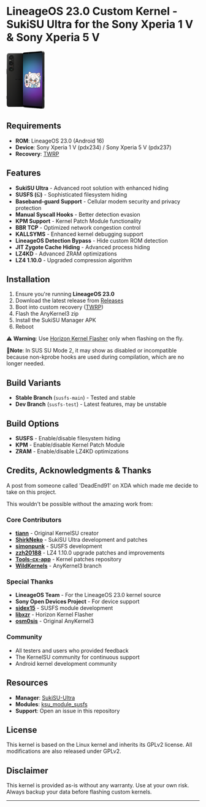 # LineageOS 23.0 Custom Kernel - SukiSU Ultra for the Sony Xperia 1 V & Sony Xperia 5 V

<img src="https://github.com/spacealtctrl/sm8550_SukiSU_SUSFS/blob/main/assets/sonysuki.png" alt="SukiSU Ultra" width="100" height="150"/>

## Requirements

- **ROM**: LineageOS 23.0 (Android 16)
- **Device**: Sony Xperia 1 V (pdx234) / Sony Xperia 5 V (pdx237)
- **Recovery**: [TWRP](https://xdaforums.com/t/recovery-unofficial-updated-teamwin-recovery-project-3-7-1-for-xperia-1v-03-20-2024.4662645/)

## Features

- **SukiSU Ultra** - Advanced root solution with enhanced hiding
- **SUSFS (ඞ)** - Sophisticated filesystem hiding 
- **Baseband-guard Support** - Cellular modem security and privacy protection
- **Manual Syscall Hooks** - Better detection evasion
- **KPM Support** - Kernel Patch Module functionality
- **BBR TCP** - Optimized network congestion control
- **KALLSYMS** - Enhanced kernel debugging support
- **LineageOS Detection Bypass** - Hide custom ROM detection
- **JIT Zygote Cache Hiding** - Advanced process hiding
- **LZ4KD** - Advanced ZRAM optimizations
- **LZ4 1.10.0** - Upgraded compression algorithm

## Installation

1. Ensure you're running **LineageOS 23.0**
2. Download the latest release from [Releases](../../releases)
3. Boot into custom recovery ([TWRP](https://xdaforums.com/t/recovery-unofficial-updated-teamwin-recovery-project-3-7-1-for-xperia-1v-03-20-2024.4662645/))
4. Flash the AnyKernel3 zip
5. Install the SukiSU Manager APK
6. Reboot

⚠️ **Warning**: Use [Horizon Kernel Flasher](https://github.com/libxzr/HorizonKernelFlasher) only when flashing on the fly.

📃**Note**: In SUS SU Mode 2, it may show as disabled or incompatible because non-kprobe hooks are used during compilation, which are no longer needed.

## Build Variants

- **Stable Branch** (`susfs-main`) - Tested and stable
- **Dev Branch** (`susfs-test`) - Latest features, may be unstable

## Build Options

- **SUSFS** - Enable/disable filesystem hiding
- **KPM** - Enable/disable Kernel Patch Module
- **ZRAM** - Enable/disable LZ4KD optimizations

## Credits, Acknowledgments & Thanks

A post from someone called 'DeadEnd91' on XDA which made me
decide to take on this project.

This wouldn't be possible without the amazing work from:

### Core Contributors
- **[tiann](https://github.com/tiann)** - Original KernelSU creator
- **[ShirkNeko](https://github.com/ShirkNeko)** - SukiSU Ultra development and patches
- **[simonpunk](https://gitlab.com/simonpunk)** - SUSFS development
- **[zzh20188](https://github.com/zzh20188)** - LZ4 1.10.0 upgrade patches and improvements
- **[Tools-cx-app](https://github.com/Tools-cx-app)** - Kernel patches repository
- **[WildKernels](https://github.com/WildKernels/AnyKernel3)** - AnyKernel3 branch

### Special Thanks
- **LineageOS Team** - For the LineageOS 23.0 kernel source
- **Sony Open Devices Project** - For device support
- **[sidex15](https://github.com/sidex15)** - SUSFS module development
- **[libxzr](https://github.com/libxzr)** - Horizon Kernel Flasher
- **[osm0sis](https://github.com/osm0sis)** - Original AnyKernel3

### Community
- All testers and users who provided feedback
- The KernelSU community for continuous support
- Android kernel development community

## Resources

- **Manager**: [SukiSU-Ultra](https://github.com/SukiSU-Ultra/SukiSU-Ultra)
- **Modules**: [ksu_module_susfs](https://github.com/sidex15/ksu_module_susfs)
- **Support**: Open an issue in this repository

## License

This kernel is based on the Linux kernel and inherits its GPLv2 license. All modifications are also released under GPLv2.

## Disclaimer

This kernel is provided as-is without any warranty. Use at your own risk. Always backup your data before flashing custom kernels.

---
